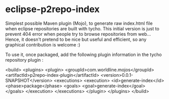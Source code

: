eclipse-p2repo-index
====================

Simplest possible Maven plugin (Mojo), to generate raw index.html file when eclipse repositories are built with tycho.
This initial version is just to prevent 404 error when people try to browse repositories from web...
Hence, it doesn't pretend to be nice but useful and efficient, so any graphical contribution is welcome :)

To use it, once packaged, add the following plugin information in the tycho repository plugin : 

&lt;build&gt;
	&lt;plugins&gt;
		&lt;plugin&gt;
			&lt;groupId&gt;com.worldline.mojos&lt;/groupId&gt;
			&lt;artifactId&gt;p2repo-index-plugin&lt;/artifactId&gt;
			&lt;version&gt;0.0.1-SNAPSHOT&lt;/version&gt;
			&lt;executions&gt;
				&lt;execution&gt;
					&lt;id&gt;generate-index&lt;/id&gt;
					&lt;phase&gt;package&lt;/phase&gt;
					&lt;goals&gt;
						&lt;goal&gt;generate-index&lt;/goal&gt;
					&lt;/goals&gt;
				&lt;/execution&gt;
			&lt;/executions&gt;
		&lt;/plugin&gt;
	&lt;/plugins&gt;
&lt;/build&gt;

